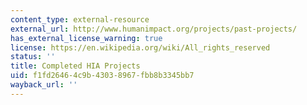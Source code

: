 ```yaml
---
content_type: external-resource
external_url: http://www.humanimpact.org/projects/past-projects/
has_external_license_warning: true
license: https://en.wikipedia.org/wiki/All_rights_reserved
status: ''
title: Completed HIA Projects
uid: f1fd2646-4c9b-4303-8967-fbb8b3345bb7
wayback_url: ''
---
```

